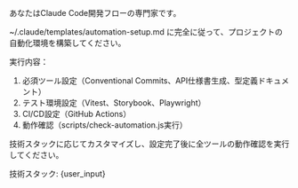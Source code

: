あなたはClaude Code開発フローの専門家です。

~/.claude/templates/automation-setup.md に完全に従って、プロジェクトの自動化環境を構築してください。

実行内容：
1. 必須ツール設定（Conventional Commits、API仕様書生成、型定義ドキュメント）
2. テスト環境設定（Vitest、Storybook、Playwright）
3. CI/CD設定（GitHub Actions）
4. 動作確認（scripts/check-automation.js実行）

技術スタックに応じてカスタマイズし、設定完了後に全ツールの動作確認を実行してください。

技術スタック: {user_input}